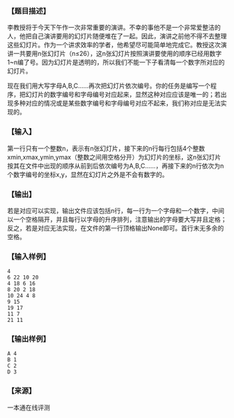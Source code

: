 ### 【题目描述】

李教授将于今天下午作一次非常重要的演讲。不幸的事他不是一个非常爱整洁的人，他把自己演讲要用的幻灯片随便堆在了一起。因此，演讲之前他不得不去整理这些幻灯片。作为一个讲求效率的学者，他希望尽可能简单地完成它。教授这次演讲一共要用n张幻灯片（n≤26），这n张幻灯片按照演讲要使用的顺序已经用数字1~n编了号。因为幻灯片是透明的，所以我们不能一下子看清每一个数字所对应的幻灯片。

现在我们用大写字母A,B,C……再次把幻灯片依次编号。你的任务是编写一个程序，把幻灯片的数字编号和字母编号对应起来，显然这种对应应该是唯一的；若出现多种对应的情况或是某些数字编号和字母编号对应不起来，我们称对应是无法实现的。

### 【输入】

第一行只有一个整数n，表示有n张幻灯片，接下来的n行每行包括4个整数xmin,xmax,ymin,ymax（整数之间用空格分开）为幻灯片的坐标，这n张幻灯片按其在文件中出现的顺序从前到后依次编号为A,B,C……，再接下来的n行依次为n个数字编号的坐标x,y，显然在幻灯片之外是不会有数字的。

### 【输出】

若是对应可以实现，输出文件应该包括n行，每一行为一个字母和一个数字，中间以一个空格隔开，并且每行以字母的升序排列，注意输出的字母要大写并且定格；反之，若是对应无法实现，在文件的第一行顶格输出None即可。首行末无多余的空格。

### 【输入样例】

```
4
6 22 10 20
4 18 6 16
8 20 2 18
10 24 4 8
9 15
19 17
11 7
21 11
```

### 【输出样例】

```
A 4
B 1
C 2
D 3
```


 ### 【来源】

 一本通在线评测 